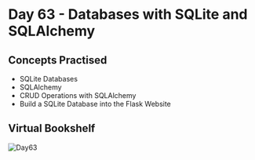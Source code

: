 # Day 63 - Databases with SQLite and SQLAlchemy
## Concepts Practised
- SQLite Databases
- SQLAlchemy
- CRUD Operations with SQLAlchemy
- Build a SQLite Database into the Flask Website
## Virtual Bookshelf
![Day63](https://github.com/Nasim-RN/100_Days_of_Python/assets/132076501/612099d3-871f-43bd-916a-60acea5f439a)

